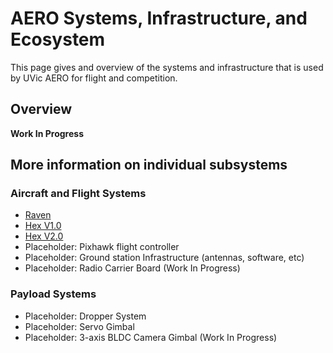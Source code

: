 # AERO Systems, Infrastructure, and Ecosystem

This page gives and overview of the systems and infrastructure that is used by UVic AERO for flight and competition.

## Overview

__Work In Progress__

## More information on individual subsystems

### Aircraft and Flight Systems
* [Raven](raven.md)
* [Hex V1.0](HexV1.md)
* [Hex V2.0](HexV2.md)
* Placeholder: Pixhawk flight controller
* Placeholder: Ground station Infrastructure (antennas, software, etc)
* Placeholder: Radio Carrier Board (Work In Progress)

### Payload Systems
* Placeholder: Dropper System
* Placeholder: Servo Gimbal
* Placeholder: 3-axis BLDC Camera Gimbal (Work In Progress)

